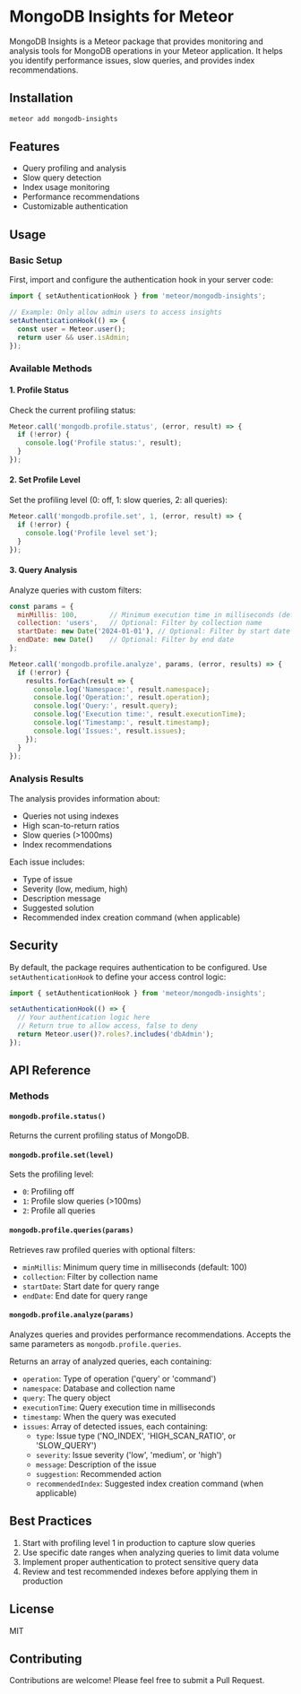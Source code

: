 # MongoDB Insights for Meteor

MongoDB Insights is a Meteor package that provides monitoring and analysis tools for MongoDB operations in your Meteor application. It helps you identify performance issues, slow queries, and provides index recommendations.

## Installation

```bash
meteor add mongodb-insights
```

## Features

- Query profiling and analysis
- Slow query detection
- Index usage monitoring
- Performance recommendations
- Customizable authentication

## Usage

### Basic Setup

First, import and configure the authentication hook in your server code:

```javascript
import { setAuthenticationHook } from 'meteor/mongodb-insights';

// Example: Only allow admin users to access insights
setAuthenticationHook(() => {
  const user = Meteor.user();
  return user && user.isAdmin;
});
```

### Available Methods

#### 1. Profile Status

Check the current profiling status:

```javascript
Meteor.call('mongodb.profile.status', (error, result) => {
  if (!error) {
    console.log('Profile status:', result);
  }
});
```

#### 2. Set Profile Level

Set the profiling level (0: off, 1: slow queries, 2: all queries):

```javascript
Meteor.call('mongodb.profile.set', 1, (error, result) => {
  if (!error) {
    console.log('Profile level set');
  }
});
```

#### 3. Query Analysis

Analyze queries with custom filters:

```javascript
const params = {
  minMillis: 100,        // Minimum execution time in milliseconds (default: 100)
  collection: 'users',   // Optional: Filter by collection name
  startDate: new Date('2024-01-01'), // Optional: Filter by start date
  endDate: new Date()    // Optional: Filter by end date
};

Meteor.call('mongodb.profile.analyze', params, (error, results) => {
  if (!error) {
    results.forEach(result => {
      console.log('Namespace:', result.namespace);
      console.log('Operation:', result.operation);
      console.log('Query:', result.query);
      console.log('Execution time:', result.executionTime);
      console.log('Timestamp:', result.timestamp);
      console.log('Issues:', result.issues);
    });
  }
});
```

### Analysis Results

The analysis provides information about:

- Queries not using indexes
- High scan-to-return ratios
- Slow queries (>1000ms)
- Index recommendations

Each issue includes:
- Type of issue
- Severity (low, medium, high)
- Description message
- Suggested solution
- Recommended index creation command (when applicable)

## Security

By default, the package requires authentication to be configured. Use `setAuthenticationHook` to define your access control logic:

```javascript
import { setAuthenticationHook } from 'meteor/mongodb-insights';

setAuthenticationHook(() => {
  // Your authentication logic here
  // Return true to allow access, false to deny
  return Meteor.user()?.roles?.includes('dbAdmin');
});
```

## API Reference

### Methods

#### `mongodb.profile.status()`
Returns the current profiling status of MongoDB.

#### `mongodb.profile.set(level)`
Sets the profiling level:
- `0`: Profiling off
- `1`: Profile slow queries (>100ms)
- `2`: Profile all queries

#### `mongodb.profile.queries(params)`
Retrieves raw profiled queries with optional filters:
- `minMillis`: Minimum query time in milliseconds (default: 100)
- `collection`: Filter by collection name
- `startDate`: Start date for query range
- `endDate`: End date for query range

#### `mongodb.profile.analyze(params)`
Analyzes queries and provides performance recommendations. Accepts the same parameters as `mongodb.profile.queries`.

Returns an array of analyzed queries, each containing:
- `operation`: Type of operation ('query' or 'command')
- `namespace`: Database and collection name
- `query`: The query object
- `executionTime`: Query execution time in milliseconds
- `timestamp`: When the query was executed
- `issues`: Array of detected issues, each containing:
  - `type`: Issue type ('NO_INDEX', 'HIGH_SCAN_RATIO', or 'SLOW_QUERY')
  - `severity`: Issue severity ('low', 'medium', or 'high')
  - `message`: Description of the issue
  - `suggestion`: Recommended action
  - `recommendedIndex`: Suggested index creation command (when applicable)

## Best Practices

1. Start with profiling level 1 in production to capture slow queries
2. Use specific date ranges when analyzing queries to limit data volume
3. Implement proper authentication to protect sensitive query data
4. Review and test recommended indexes before applying them in production

## License

MIT

## Contributing

Contributions are welcome! Please feel free to submit a Pull Request.